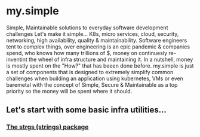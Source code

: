 # my.simple
Simple, Maintainable solutions to everyday software development challenges
Let's make it simple... K8s, micro services, cloud, security, networking, high availability, quality & maintainability. Software engineers tent to complex things, over engineering is an epic pandemic & companies spend, who knows how many trillions of $, money on continuesly re-inventint the wheel of infra structure and maintaining it. In a nutshell, money is mostly spent on the "How?" that has beeen done before. my.simple is just a set of components that is designed to extremely simplify common challenges when building an application using kubernetes, VMs or even baremetal with the concept of Simple, Secure & Maintainable as a top priority so the money will be spent where it should.

## Let's start with some basic infra utilities...

### [The strgs (strings) package](https://github.com/saichler/my.simple/tree/main/go/utils/strng)

